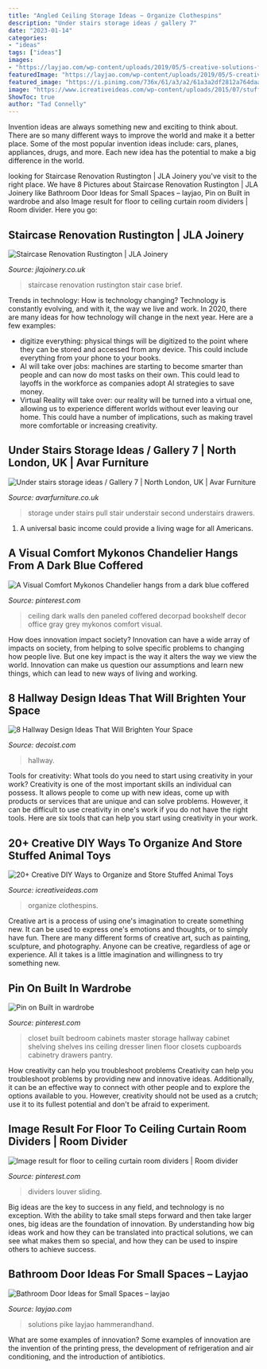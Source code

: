 ```yaml
---
title: "Angled Ceiling Storage Ideas ~ Organize Clothespins"
description: "Under stairs storage ideas / gallery 7"
date: "2023-01-14"
categories:
- "ideas"
tags: ["ideas"]
images:
- "https://layjao.com/wp-content/uploads/2019/05/5-creative-solutions-for-small-bathrooms-hammer-hand.jpg"
featuredImage: "https://layjao.com/wp-content/uploads/2019/05/5-creative-solutions-for-small-bathrooms-hammer-hand.jpg"
featured_image: "https://i.pinimg.com/736x/61/a3/a2/61a3a2df2812a764daa9a2977ae22368--wood-entertainment-center-bungalow-bedroom.jpg"
image: "https://www.icreativeideas.com/wp-content/uploads/2015/07/stuffedanimal24.jpg"
ShowToc: true
author: "Tad Connelly"
---
```



Invention ideas are always something new and exciting to think about. There are so many different ways to improve the world and make it a better place. Some of the most popular invention ideas include: cars, planes, appliances, drugs, and more. Each new idea has the potential to make a big difference in the world.

	

		
looking for Staircase Renovation Rustington | JLA Joinery you've visit to the right place. We have 8 Pictures about Staircase Renovation Rustington | JLA Joinery like Bathroom Door Ideas for Small Spaces – layjao, Pin on Built in wardrobe and also Image result for floor to ceiling curtain room dividers | Room divider. Here you go:
		
    
## Staircase Renovation Rustington | JLA Joinery

<img loading=lazy src="https://jlajoinery.co.uk/wp-content/uploads/2020/10/DSC_0112-min.jpg" onerror="this.onerror=null;this.src='https://tse1.mm.bing.net/th?id=OIP.sWUJYu1_jlz82BaypV1fzwHaLH&amp;pid=15.1';" alt="Staircase Renovation Rustington | JLA Joinery">

_Source: jlajoinery.co.uk_

>staircase renovation rustington stair case brief. 

	

Trends in technology: How is technology changing?
Technology is constantly evolving, and with it, the way we live and work. In 2020, there are many ideas for how technology will change in the next year. Here are a few examples: 
- digitize everything: physical things will be digitized to the point where they can be stored and accessed from any device. This could include everything from your phone to your books. 
- AI will take over jobs: machines are starting to become smarter than people and can now do most tasks on their own. This could lead to layoffs in the workforce as companies adopt AI strategies to save money. 
- Virtual Reality will take over: our reality will be turned into a virtual one, allowing us to experience different worlds without ever leaving our home. This could have a number of implications, such as making travel more comfortable or increasing creativity.

    
## Under Stairs Storage Ideas / Gallery 7 | North London, UK | Avar Furniture

<img loading=lazy src="https://www.avarfurniture.co.uk/images/gallery/194/05-under-stair-storage-ideas-second-pull-out-gallery-5.jpg" onerror="this.onerror=null;this.src='https://tse4.mm.bing.net/th?id=OIP.gPfalHy5iW5JIuUcT3S49gHaLH&amp;pid=15.1';" alt="Under stairs storage ideas / Gallery 7 | North London, UK | Avar Furniture">

_Source: avarfurniture.co.uk_

>storage under stairs pull stair understair second understairs drawers. 

	

1. A universal basic income could provide a living wage for all Americans.

    
## A Visual Comfort Mykonos Chandelier Hangs From A Dark Blue Coffered

<img loading=lazy src="https://i.pinimg.com/736x/7e/c2/42/7ec242417ff9a9f706cb84119f3c99b9.jpg" onerror="this.onerror=null;this.src='https://tse2.mm.bing.net/th?id=OIP.7B_DS6qmDoZIHXrcAXsZBwHaKP&amp;pid=15.1';" alt="A Visual Comfort Mykonos Chandelier hangs from a dark blue coffered">

_Source: pinterest.com_

>ceiling dark walls den paneled coffered decorpad bookshelf decor office gray grey mykonos comfort visual. 

	

How does innovation impact society?
Innovation can have a wide array of impacts on society, from helping to solve specific problems to changing how people live. But one key impact is the way it alters the way we view the world. Innovation can make us question our assumptions and learn new things, which can lead to new ways of living and working.

    
## 8 Hallway Design Ideas That Will Brighten Your Space

<img loading=lazy src="https://cdn.decoist.com/wp-content/uploads/2012/07/hallway-with-bookshelf-wall.jpg" onerror="this.onerror=null;this.src='https://tse4.mm.bing.net/th?id=OIP.lvt6prO-xsyjZCDj6i987QHaLH&amp;pid=15.1';" alt="8 Hallway Design Ideas That Will Brighten Your Space">

_Source: decoist.com_

>hallway. 

	

Tools for creativity: What tools do you need to start using creativity in your work?
Creativity is one of the most important skills an individual can possess. It allows people to come up with new ideas, come up with products or services that are unique and can solve problems. However, it can be difficult to use creativity in one's work if you do not have the right tools. Here are six tools that can help you start using creativity in your work.

    
## 20+ Creative DIY Ways To Organize And Store Stuffed Animal Toys

<img loading=lazy src="https://www.icreativeideas.com/wp-content/uploads/2015/07/stuffedanimal24.jpg" onerror="this.onerror=null;this.src='https://tse4.mm.bing.net/th?id=OIP._MgxVTHje8y05Tidgo88dwAAAA&amp;pid=15.1';" alt="20+ Creative DIY Ways to Organize and Store Stuffed Animal Toys">

_Source: icreativeideas.com_

>organize clothespins. 

	

Creative art is a process of using one's imagination to create something new. It can be used to express one's emotions and thoughts, or to simply have fun. There are many different forms of creative art, such as painting, sculpture, and photography. Anyone can be creative, regardless of age or experience. All it takes is a little imagination and willingness to try something new.

    
## Pin On Built In Wardrobe

<img loading=lazy src="https://i.pinimg.com/736x/61/a3/a2/61a3a2df2812a764daa9a2977ae22368--wood-entertainment-center-bungalow-bedroom.jpg" onerror="this.onerror=null;this.src='https://tse2.mm.bing.net/th?id=OIP.wNZAKwOy76lBKmiAXzm9SwHaJ9&amp;pid=15.1';" alt="Pin on Built in wardrobe">

_Source: pinterest.com_

>closet built bedroom cabinets master storage hallway cabinet shelving shelves ins ceiling dresser linen floor closets cupboards cabinetry drawers pantry. 

	

How creativity can help you troubleshoot problems
Creativity can help you troubleshoot problems by providing new and innovative ideas. Additionally, it can be an effective way to connect with other people and to explore the options available to you. However, creativity should not be used as a crutch; use it to its fullest potential and don't be afraid to experiment.

    
## Image Result For Floor To Ceiling Curtain Room Dividers | Room Divider

<img loading=lazy src="https://i.pinimg.com/736x/e7/54/ed/e754ed69521413514056f14908c4ee7a.jpg" onerror="this.onerror=null;this.src='https://tse2.mm.bing.net/th?id=OIP.dLfbiR6Cn-bzMxxVs6oABwHaFj&amp;pid=15.1';" alt="Image result for floor to ceiling curtain room dividers | Room divider">

_Source: pinterest.com_

>dividers louver sliding. 

	

Big ideas are the key to success in any field, and technology is no exception. With the ability to take small steps forward and then take larger ones, big ideas are the foundation of innovation. By understanding how big ideas work and how they can be translated into practical solutions, we can see what makes them so special, and how they can be used to inspire others to achieve success.

    
## Bathroom Door Ideas For Small Spaces – Layjao

<img loading=lazy src="https://layjao.com/wp-content/uploads/2019/05/5-creative-solutions-for-small-bathrooms-hammer-hand.jpg" onerror="this.onerror=null;this.src='https://tse1.mm.bing.net/th?id=OIP.n02aeFDuzANuwEhbuPXm0AHaK-&amp;pid=15.1';" alt="Bathroom Door Ideas for Small Spaces – layjao">

_Source: layjao.com_

>solutions pike layjao hammerandhand. 

	

What are some examples of innovation?
Some examples of innovation are the invention of the printing press, the development of refrigeration and air conditioning, and the introduction of antibiotics.


